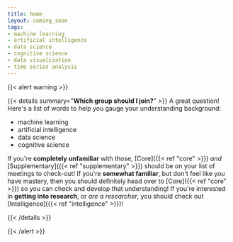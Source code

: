 ```yaml
---
title: home
layout: coming_soon
tags:
- machine learning
- artificial intelligence
- data science
- cognitive science
- data visualization
- time series analysis
---
```


{{< alert warning >}}

{{< details summary="**Which group should I join?**" >}}
A great question! Here's a list of words to help you gauge your understanding background:

- machine learning
- artificial intelligence
- data science
- cognitive science

If you're **completely unfamiliar** with those, [Core]({{< ref "core" >}}) _and_
[Supplementary]({{< ref "supplementary" >}}) should be on your list of meetings to
check-out!
If you're **somewhat familiar**, but don't feel like you have mastery, then you should
definitely head over to [Core]({{< ref "core" >}}) so you can check and develop that
understanding!
If you're interested in **getting into research**, or _are a researcher_, you should
check out [Intelligence]({{< ref "intelligence" >}})!

{{< /details >}}

{{< /alert >}}